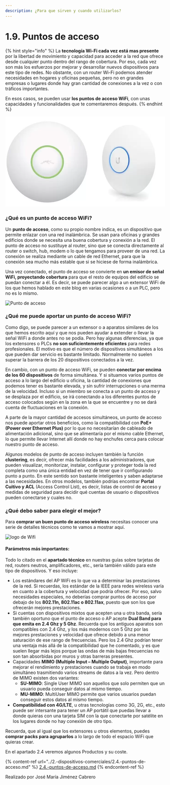 ```yaml
---
description: ¿Para que sirven y cuando utilizarlos?
---
```


# 1.9. Puntos de acceso

{% hint style="info" %}
La **tecnología Wi-Fi cada vez está mas presente** por la libertad de movimiento y capacidad para acceder a la red que ofrece desde cualquier punto dentro del rango de cobertura. Por eso, cada vez son más los esfuerzos por mejorar y desarrollar nuevos dispositivos para este tipo de redes. No obstante, con un router Wi-Fi podemos atender necesidades en hogares y oficinas pequeñas, pero no en grandes empresas o lugares donde hay gran cantidad de conexiones a la vez o con tráficos importantes.

En esos casos, se pueden usar **los puntos de acceso WiFi**, con unas capacidades y funcionalidades que te comentaremos después.
{% endhint %}

![Puntos de acceso Wi-Fi](../.gitbook/assets/Puntosdeacceso.jpg)

### ¿Qué es un punto de acceso WiFi?

Un **punto de acceso**, como su propio nombre indica, es un dispositivo que permite enlazar con una red inalámbrica. Se usan para oficinas y grandes edificios donde se necesita una buena cobertura y conexión a la red. El punto de acceso no sustituye al router, sino que se conecta directamente al router o switch, hub, modem o lo que tengamos para proveer de una red. La conexión se realiza mediante un cable de red Ethernet, para que la conexión sea mucho más estable que si se hiciese de forma inalámbrica.

Una vez conectado, el punto de acceso se convierte en **un emisor de señal WiFi, proyectando cobertura** para que el resto de equipos del edificio se puedan conectar a él. Es decir, se puede parecer algo a un extensor WiFi de los que hemos hablado en este blog en varias ocasiones o a un PLC, pero no es lo mismo.

![Punto de acceso](https://guiahardware.es/wp-content/uploads/2019/05/ap-wireless.jpg)

### ¿Qué me puede aportar un punto de acceso WiFi?

Como digo, se puede parecer a un extensor o a aparatos similares de los que hemos escrito aquí y que nos pueden ayudar a extender o llevar la señal WiFi a donde antes no se podía. Pero hay algunas diferencias, ya que los extensores o PLCs **no son suficientemente eficientes** para redes profesionales. El motivo es que el número de dispositivos simultáneos a los que pueden dar servicio es bastante limitado. Normalmente no suelen superar la barrera de los 20 dispositivos conectados a la vez.

En cambio, con un punto de acceso WiFi, se pueden **conectar por encima de los 60 dispositivos** de forma simultánea. Y si situamos varios puntos de acceso a lo largo del edificio u oficina, la cantidad de conexiones que podemos tener es bastante elevada, y sin sufrir interrupciones o una merma de la velocidad. Incluso si un miembro se conecta a un punto de acceso y se desplaza por el edificio, se irá conectando a los diferentes puntos de acceso colocados según en la zona en la que se encuentre y no se dará cuenta de fluctuaciones en la conexión.

A parte de la mayor cantidad de accesos simultáneos, un punto de acceso nos puede aportar otros beneficios, como la compatibilidad con **PoE+ (Power over Ethernet Plus)** por lo que no necesitarían de cableado de alimentación adicional, sino que se alimentaría por el mismo cable Ethernet, lo que permite llevar Internet allí donde no hay enchufes cerca para colocar nuestro punto de acceso.

Algunos modelos de punto de acceso incluyen también la función **clustering**, es decir, ofrecer más facilidades a los administradores, que pueden visualizar, monitorizar, instalar, configurar y proteger toda la red completa como una única entidad en vez de tener que ir configurando punto a punto. En este sentido son bastante inteligentes y saben adaptarse a las necesidades. En otros modelos, también podrías encontrar **Portal Cuitivo y ACL** (Access Control List), es decir, listas de control de acceso y medidas de seguridad para decidir qué cuentas de usuario o dispositivos pueden conectarse y cuales no.



### ¿Qué debo saber para elegir el mejor?

Para **comprar un buen punto de acceso wireless** necesitas conocer una serie de detalles técnicos como te vamos a mostrar aquí.

![logo de Wifi](https://guiahardware.es/wp-content/uploads/2019/05/wifi-logo.jpg)

#### Parámetros más importantes:

Todo lo citado en el **apartado técnico** en nuestras guías sobre tarjetas de red, routers neutros, amplificadores, etc., sería también válido para este tipo de dispositivos. Y eso incluye:

* Los estándares del AP WiFi es lo que va a determinar las prestaciones de la red. Si recuerdas, los estándar de la IEEE para redes wireless varía en cuanto a la cobertura y velocidad que podría ofrecer. Por eso, salvo necesidades especiales, no deberías comprar puntos de acceso por debajo de los **802.11n, 802.11ac o 802.11ax**, puesto que son los que ofrecerán mejores prestaciones.
* Si cuentas con dispositivos mixtos que acepten una u otra banda, sería también oportuno que el punto de acceso o AP acepte **Dual Band para que emita en 2.4 Ghz y 5 Ghz**. Recuerda que los antiguos aparatos son compatibles con 2.4 Ghz, y los más modernos con 5 Ghz por las mejores prestaciones y velocidad que ofrece debido a una menor saturación de ese rango de frecuencias. Pero los 2.4 Ghz podrían tener una ventaja más allá de la compatibilidad que he comentado, y es que suelen llegar más lejos porque las ondas de más bajas frecuencias no son tan absorbidas por muros y otras barreras presentes.
* Capacidades **MIMO (Multiple Input – Multiple Output)**, importante para mejorar el rendimiento y prestaciones cuando se trabaja en modo simultáneo trasmitiendo varios streams de datos a la vez. Pero dentro de MIMO existen dos variantes:
  * **SU-MIMO**: Single User MIMO son aquellos que solo permiten que un usuario pueda conseguir datos al mismo tiempo.
  * **MU-MIMO**: MultiUser MIMO permite que varios usuarios puedan conseguir estos datos al mismo tiempo.
* **Compatibilidad con 4G/LTE**, u otras tecnologías como 3G, 2G, etc., esto puede ser intersante para tener un AP portátil que puedas llevar a donde quieras con una tarjeta SIM con la que conectarte por satélite en los lugares donde no hay conexión de otro tipo.

Recuerda, que al igual que los extensores u otros elementos, puedes **comprar packs para agruparlos** a lo largo de todo el espacio WiFi que quieras crear.

En el apartado 2.4 veremos algunos Productos y su coste.

{% content-ref url="../2.-dispositivos-comerciales/2.4.-puntos-de-acceso.md" %}
[2.4.-puntos-de-acceso.md](../2.-dispositivos-comerciales/2.4.-puntos-de-acceso.md)
{% endcontent-ref %}

Realizado por José María Jiménez Cabrero
